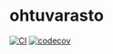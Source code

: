 # ohtuvarasto

[![CI](https://github.com/user34911/ohtuvarasto/actions/workflows/main.yml/badge.svg)](https://github.com/user34911/ohtuvarasto/actions/workflows/main.yml)
[![codecov](https://codecov.io/github/user34911/ohtuvarasto/graph/badge.svg?token=3P0CG2QEVB)](https://codecov.io/github/user34911/ohtuvarasto)
